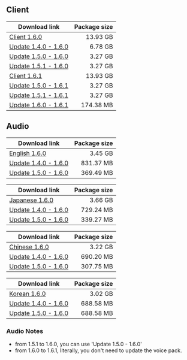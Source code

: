 ## Client

| Download link | Package size |
| ------------- | ------------:|
| [Client 1.6.0](https://autopatchhk.yuanshen.com/client_app/pc_mihoyo/20210609_15f555799e5d6233/GenshinImpact_1.6.0.zip) | 13.93 GB |
| [Update 1.4.0 - 1.6.0](https://autopatchhk.yuanshen.com/client_app/update/hk4e_global/10/game_1.4.0_1.6.0_diff_IVpmib6ENOkQ0U8f.zip) | 6.78 GB |
| [Update 1.5.0 - 1.6.0](https://autopatchhk.yuanshen.com/client_app/update/hk4e_global/10/game_1.5.0_1.6.0_diff_1nwTQzkNpqftuRPE.zip) | 3.27 GB |
| [Update 1.5.1 - 1.6.0](https://autopatchhk.yuanshen.com/client_app/update/hk4e_global/10/game_1.5.1_1.6.0_diff_jVasZSurGCqb1PYx.zip) | 3.27 GB |
| [Client 1.6.1](https://autopatchhk.yuanshen.com/client_app/pc_mihoyo/20210609_eea40505c6337fd1/GenshinImpact_1.6.1.zip) | 13.93 GB |
| [Update 1.5.0 - 1.6.1](https://autopatchhk.yuanshen.com/client_app/update/hk4e_global/10/game_1.5.0_1.6.1_diff_jRaDqCViH5ZwBeMU.zip) | 3.27 GB |
| [Update 1.5.1 - 1.6.1](https://autopatchhk.yuanshen.com/client_app/update/hk4e_global/10/game_1.5.1_1.6.1_diff_qTZ0thJzedLnAHsc.zip) | 3.27 GB |
| [Update 1.6.0 - 1.6.1](https://autopatchhk.yuanshen.com/client_app/update/hk4e_global/10/game_1.6.0_1.6.1_diff_nUOVRNMH4fb1tJsC.zip) | 174.38 MB |


## Audio

| Download link | Package size |
| ------------- | ------------:|
| [English 1.6.0](https://autopatchhk.yuanshen.com/client_app/pc_mihoyo/20210609_15f555799e5d6233/Audio_English(US)_1.6.0.zip) | 3.45 GB |
| [Update 1.4.0 - 1.6.0](https://autopatchhk.yuanshen.com/client_app/update/hk4e_global/10/en-us_1.4.0_1.6.0_diff_25nWKSBfHATt3qGw.zip) | 831.37 MB |
| [Update 1.5.0 - 1.6.0](https://autopatchhk.yuanshen.com/client_app/update/hk4e_global/10/en-us_1.5.0_1.6.0_diff_5RwszrIE2SgTf6v9.zip) | 369.49 MB |

| Download link | Package size |
| ------------- | ------------:|
| [Japanese 1.6.0](https://autopatchhk.yuanshen.com/client_app/pc_mihoyo/20210609_15f555799e5d6233/Audio_Japanese_1.6.0.zip) | 3.66 GB |
| [Update 1.4.0 - 1.6.0](https://autopatchhk.yuanshen.com/client_app/update/hk4e_global/10/ja-jp_1.4.0_1.6.0_diff_BcU9DsC3mtE1wYVj.zip) | 729.24 MB |
| [Update 1.5.0 - 1.6.0](https://autopatchhk.yuanshen.com/client_app/update/hk4e_global/10/ja-jp_1.5.0_1.6.0_diff_HThX9G5yRo1zw6fb.zip) | 339.27 MB |

| Download link | Package size |
| ------------- | ------------:|
| [Chinese 1.6.0](https://autopatchhk.yuanshen.com/client_app/pc_mihoyo/20210609_15f555799e5d6233/Audio_Chinese_1.6.0.zip) | 3.22 GB |
| [Update 1.4.0 - 1.6.0](https://autopatchhk.yuanshen.com/client_app/update/hk4e_global/10/zh-cn_1.4.0_1.6.0_diff_KaMml09wBXFkzveJ.zip) | 690.20 MB |
| [Update 1.5.0 - 1.6.0](https://autopatchhk.yuanshen.com/client_app/update/hk4e_global/10/zh-cn_1.5.0_1.6.0_diff_4HGJbWs3pL2Oa8ml.zip) | 307.75 MB |

| Download link | Package size |
| ------------- | ------------:|
| [Korean 1.6.0](https://autopatchhk.yuanshen.com/client_app/pc_mihoyo/20210609_15f555799e5d6233/Audio_Korean_1.6.0.zip) | 3.02 GB |
| [Update 1.4.0 - 1.6.0](https://autopatchhk.yuanshen.com/client_app/update/hk4e_global/10/ko-kr_1.4.0_1.6.0_diff_6XW4cAJVmNgKBF2l.zip) | 688.58 MB |
| [Update 1.5.0 - 1.6.0](https://autopatchhk.yuanshen.com/client_app/update/hk4e_global/10/ko-kr_1.5.0_1.6.0_diff_gdXvibO6E9aBKH8c.zip) | 688.58 MB |

### Audio Notes
- from 1.5.1 to 1.6.0, you can use 'Update 1.5.0 - 1.6.0'
- from 1.6.0 to 1.6.1, literally, you don't need to update the voice pack.
